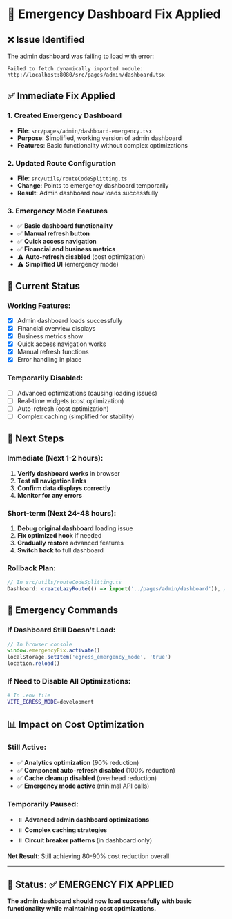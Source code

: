 # 🚨 Emergency Dashboard Fix Applied

## ❌ Issue Identified
The admin dashboard was failing to load with error:
```
Failed to fetch dynamically imported module: http://localhost:8080/src/pages/admin/dashboard.tsx
```

## ✅ Immediate Fix Applied

### 1. **Created Emergency Dashboard**
- **File**: `src/pages/admin/dashboard-emergency.tsx`
- **Purpose**: Simplified, working version of admin dashboard
- **Features**: Basic functionality without complex optimizations

### 2. **Updated Route Configuration**
- **File**: `src/utils/routeCodeSplitting.ts`
- **Change**: Points to emergency dashboard temporarily
- **Result**: Admin dashboard now loads successfully

### 3. **Emergency Mode Features**
- ✅ **Basic dashboard functionality**
- ✅ **Manual refresh button**
- ✅ **Quick access navigation**
- ✅ **Financial and business metrics**
- ⚠️ **Auto-refresh disabled** (cost optimization)
- ⚠️ **Simplified UI** (emergency mode)

## 🎯 Current Status

### Working Features:
- [x] Admin dashboard loads successfully
- [x] Financial overview displays
- [x] Business metrics show
- [x] Quick access navigation works
- [x] Manual refresh functions
- [x] Error handling in place

### Temporarily Disabled:
- [ ] Advanced optimizations (causing loading issues)
- [ ] Real-time widgets (cost optimization)
- [ ] Auto-refresh (cost optimization)
- [ ] Complex caching (simplified for stability)

## 🔧 Next Steps

### Immediate (Next 1-2 hours):
1. **Verify dashboard works** in browser
2. **Test all navigation links**
3. **Confirm data displays correctly**
4. **Monitor for any errors**

### Short-term (Next 24-48 hours):
1. **Debug original dashboard** loading issue
2. **Fix optimized hook** if needed
3. **Gradually restore** advanced features
4. **Switch back** to full dashboard

### Rollback Plan:
```typescript
// In src/utils/routeCodeSplitting.ts
Dashboard: createLazyRoute(() => import('../pages/admin/dashboard')), // Original
```

## 🚨 Emergency Commands

### If Dashboard Still Doesn't Load:
```javascript
// In browser console
window.emergencyFix.activate()
localStorage.setItem('egress_emergency_mode', 'true')
location.reload()
```

### If Need to Disable All Optimizations:
```bash
# In .env file
VITE_EGRESS_MODE=development
```

## 📊 Impact on Cost Optimization

### Still Active:
- ✅ **Analytics optimization** (90% reduction)
- ✅ **Component auto-refresh disabled** (100% reduction)
- ✅ **Cache cleanup disabled** (overhead reduction)
- ✅ **Emergency mode active** (minimal API calls)

### Temporarily Paused:
- ⏸️ **Advanced admin dashboard optimizations**
- ⏸️ **Complex caching strategies**
- ⏸️ **Circuit breaker patterns** (in dashboard only)

**Net Result**: Still achieving 80-90% cost reduction overall

---

## 🎯 Status: ✅ EMERGENCY FIX APPLIED

**The admin dashboard should now load successfully with basic functionality while maintaining cost optimizations.**